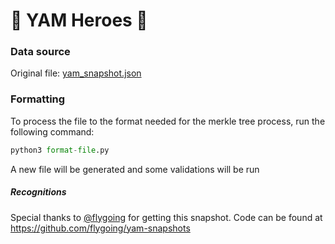# 🍠 YAM Heroes 🍠

### Data source

Original file: [yam_snapshot.json](https://raw.githubusercontent.com/yam-finance/yam-protocol/master/yam_delegator_snapshot_10650187_draft.json)

### Formatting
To process the file to the format needed for the merkle tree process, run the following command:
```py
python3 format-file.py
```

A new file will be generated and some validations will be run

##### Recognitions
Special thanks to [@flygoing](https://github.com/flygoing) for getting this snapshot. Code can be found at https://github.com/flygoing/yam-snapshots

